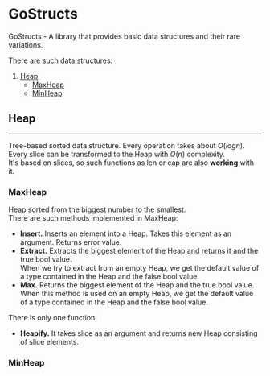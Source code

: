 # GoStructs
GoStructs - A library that provides basic data structures and their rare variations.

There are such data structures: 
1) [Heap](#heap)
    - [MaxHeap](#maxheap)
    - [MinHeap](#minheap)
## Heap

---
Tree-based sorted data structure. Every operation takes about $O(log{n})$.  
Every slice can be transformed to the Heap with $O(n)$ complexity.  
It's based on slices, so such functions as len or cap are also **working** with it.

### MaxHeap
Heap sorted from the biggest number to the smallest.  
There are such methods implemented in MaxHeap:
- **Insert.** Inserts an element into a Heap. Takes this element as an argument. Returns error value.
- **Extract.** Extracts the biggest element of the Heap and returns it and the true bool value.    
When we try to extract from an empty Heap, we get the default value of a type contained in the Heap and the false bool value.
- **Max.** Returns the biggest element of the Heap and the true bool value.   
When this method is used on an empty Heap, we get the default value of a type contained in the Heap and the false bool value.

There is only one function:
- **Heapify.** It takes slice as an argument and returns new Heap consisting of slice elements.

### MinHeap

